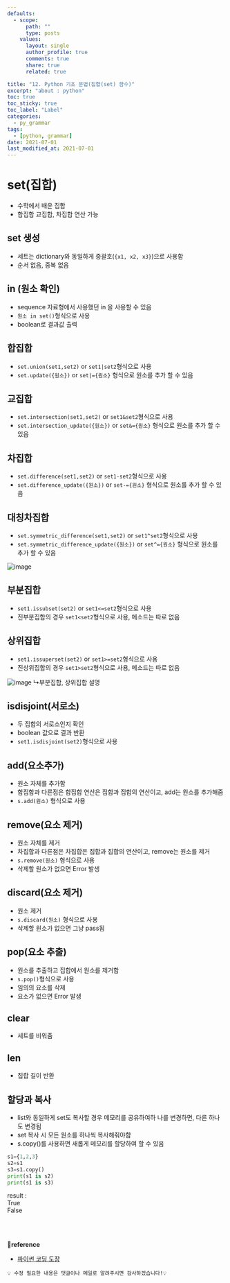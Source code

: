 ```yaml
---
defaults:
  - scope:
      path: ""
      type: posts
    values:
      layout: single
      author_profile: true
      comments: true
      share: true
      related: true

title: "12. Python 기초 문법(집합(set) 함수)"
excerpt: "about : python"
toc: true
toc_sticky: true
toc_label: "Label"
categories:
  - py_grammar
tags:
  - [python, grammar]
date: 2021-07-01
last_modified_at: 2021-07-01
---
```


# set(집합)

- 수학에서 배운 집합
- 합집합 교집합, 차집합 연산 가능

## set 생성

- 세트는 dictionary와 동일하게 중괄호(`{x1, x2, x3}`)으로 사용함
- 순서 없음, 중복 없음

## in (원소 확인)

- sequence 자료형에서 사용했던 in 을 사용할 수 있음
- `원소 in set()`형식으로 사용
- boolean로 결과값 출력

## 합집합

- `set.union(set1,set2)` or `set1|set2`형식으로 사용
- `set.update({원소})` or `set|={원소}` 형식으로 원소를 추가 할 수 있음

## 교집합

- `set.intersection(set1,set2)` or `set1&set2`형식으로 사용
- `set.intersection_update({원소})` or `set&={원소}` 형식으로 원소를 추가 할 수 있음

## 차집합

- `set.difference(set1,set2)` or `set1-set2`형식으로 사용
- `set.difference_update({원소})` or `set-={원소}` 형식으로 원소를 추가 할 수 있음

## 대칭차집합

- `set.symmetric_difference(set1,set2)` or `set1^set2`형식으로 사용
- `set.symmetric_difference_update({원소})` or `set^={원소}` 형식으로 원소를 추가 할 수 있음

![image](https://user-images.githubusercontent.com/77658029/124088625-13f58200-da8e-11eb-8eb6-bc7756fb8750.png)

## 부분집합

-  `set1.issubset(set2)` or `set1<=set2`형식으로 사용
- 진부분집합의 경우 `set1<set2`형식으로 사용, 메소드는 따로 없음

## 상위집합

-  `set1.issuperset(set2)` or `set1>=set2`형식으로 사용
- 진상위집합의 경우 `set1>set2`형식으로 사용, 메소드는 따로 없음

![image](https://user-images.githubusercontent.com/77658029/124087151-b6ad0100-da8c-11eb-9e33-0ae7406ed92f.png)
↳부분집합, 상위집합 설명

## isdisjoint(서로소)

- 두 집합의 서로소인지 확인
- boolean 값으로 결과 반환
- `set1.isdisjoint(set2)`형식으로 사용

## add(요소추가)

- 원소 자체를 추가함
- 합집합과 다른점은 합집합 연산은 집합과 집합의 연산이고, add는 원소를 추가해줌
- `s.add(원소)` 형식으로 사용

## remove(요소 제거)

- 원소 자체를 제거
- 차집합과 다른점은 차집합은 집합과 집합의 연산이고, remove는 원소를 제거
- `s.remove(원소)` 형식으로 사용
- 삭제할 원소가 없으면 Error 발생

## discard(요소 제거)

- 원소 제거 
- `s.discard(원소)` 형식으로 사용 
- 삭제할 원소가 없으면 그냥 pass됨

## pop(요소 추출)

- 원소를 추출하고 집합에서 원소를 제거함
- `s.pop()`형식으로 사용
- 임의의 요소를 삭제
- 요소가 없으면 Error 발생

## clear

- 세트를 비워줌

## len

- 집합 길이 반환

## 할당과 복사

- list와 동일하게 set도 복사할 경우 메모리를 공유하여하 나를 변경하면, 다른 하나도 변경됨
- set 복사 시 모든 원소를 하나씩 복사해줘야함
- s.copy()를 사용하면 새롭게 메모리를 할당하여 할 수 있음

```python
s1={1,2,3}
s2=s1
s3=s1.copy()
print(s1 is s2)
print(s1 is s3)
```
result : <br>
True <br>
False


<br><br>

**📌reference**
- [파이썬 코딩 도장](https://dojang.io/course/view.php?id=7)

```
💡 수정 필요한 내용은 댓글이나 메일로 알려주시면 감사하겠습니다!💡 
```